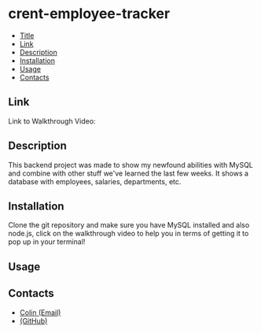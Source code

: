 # crent-employee-tracker

- [Title](#title)
- [Link](#link)
- [Description](#description)
- [Installation](#installation)
- [Usage](#usage)
- [Contacts](#contacts)

## Link

Link to Walkthrough Video: 

## Description 

This backend project was made to show my newfound abilities with MySQL and combine with other stuff we've learned the last few weeks. It shows a database with employees, salaries, departments, etc. 

## Installation 

Clone the git repository and make sure you have MySQL installed and also node.js, click on the walkthrough video to help you in terms of getting it to pop up in your terminal!

## Usage


## Contacts

- [Colin (Email)](mailto:Crent0699@mail.com)
- [(GitHub)](https://github.com/Crent99)
